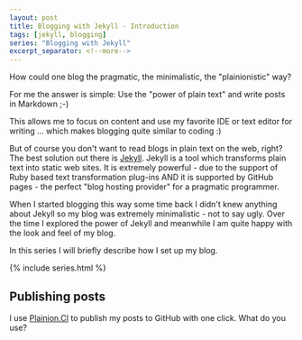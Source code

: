```yaml
---
layout: post
title: Blogging with Jekyll - Introduction
tags: [jekyll, blogging]
series: "Blogging with Jekyll"
excerpt_separator: <!--more-->
---
```


How could one blog the pragmatic, the minimalistic, the "plainionistic" way?

For me the answer is simple: Use the "power of plain text" and write posts in Markdown ;-)
<!--more-->
This allows me to focus on content and use my favorite IDE or text editor for writing ... which makes blogging quite similar to coding :)

But of course you don't want to read blogs in plain text on the web, right? The best solution out there is 
[Jekyll](https://jekyllrb.com/). Jekyll is a tool which transforms plain text into static web sites. It is extremely powerful - due to 
the support of Ruby based text transformation plug-ins AND it is supported by GitHub pages - the perfect "blog hosting provider" for a 
pragmatic programmer.

When I started blogging this way some time back I didn't knew anything about Jekyll so my blog was extremely minimalistic - not to 
say ugly. Over the time I explored the power of Jekyll and meanwhile I am quite happy with the look and feel of my blog. 

In this series I will briefly describe how I set up my blog.

{% include series.html %}

## Publishing posts

I use [Plainion.CI](https://plainionist.github.io/Plainion.CI/) to publish my posts to GitHub with one click. What do you use?
